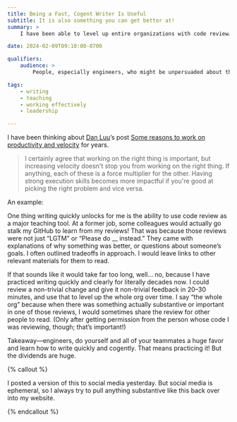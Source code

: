 ```yaml
---
title: Being a Fast, Cogent Writer Is Useful
subtitle: It is also something you can get better at!
summary: >
    I have been able to level up entire organizations with code review… in no small because I have practiced writing. You can do the same!

date: 2024-02-09T09:10:00-0700

qualifiers:
    audience: >
        People, especially engineers, who might be unpersuaded about the value of investing in improving their personal productivity and velocity on things like writing.

tags:
    - writing
    - teaching
    - working effectively
    - leadership

---
```


I have been thinking about [Dan Luu][dl]’s post [Some reasons to work on productivity and velocity][post] for years.

> I certainly agree that working on the right thing is important, but increasing velocity doesn't stop you from working on the right thing. If anything, each of these is a force multiplier for the other. Having strong execution skills becomes more impactful if you're good at picking the right problem and vice versa.

[dl]: https://danluu.com
[post]: https://danluu.com/productivity-velocity/

An example:

One thing writing quickly unlocks for me is the ability to use code review as a major teaching tool. At a former job, some colleagues would actually go stalk my GitHub to learn from my reviews! That was because those reviews were not just “LGTM” or “Please do __ instead.” They came with explanations of why something was better, or questions about someone’s goals. I often outlined tradeoffs in approach. I would leave links to other relevant materials for them to read.

If that sounds like it would take far too long, well… no, because I have practiced writing quickly and clearly for literally decades now. I could review a non-trivial change and give it non-trivial feedback in 20–30 minutes, and use that to level up the whole org over time. I say “the whole org” because when there was something actually substantive or important in one of those reviews, I would sometimes share the review for other people to read. (Only after getting permission from the person whose code I was reviewing, though; that’s important!)

Takeaway—engineers, do yourself and all of your teammates a huge favor and learn how to write quickly and cogently. That means practicing it! But the dividends are huge.

{% callout %}

I posted a version of this to social media yesterday. But social media is ephemeral, so I always try to pull anything substantive like this back over into my website.

{% endcallout %}

